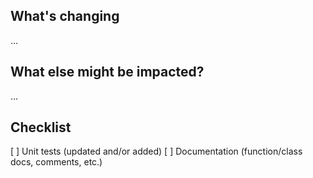 <!-- Thank you for contributing this pull request!

Please make the PR against the `master` branch, add a description of what's changing, and link any relevant issues or PRs. -->

## What's changing

...

## What else might be impacted?

...

## Checklist

[ ] Unit tests (updated and/or added)
[ ] Documentation (function/class docs, comments, etc.)
